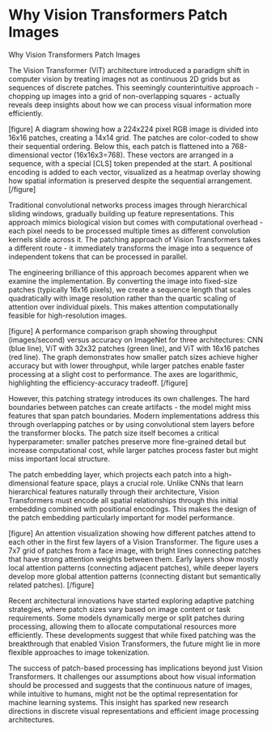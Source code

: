# Why Vision Transformers Patch Images

Why Vision Transformers Patch Images

The Vision Transformer (ViT) architecture introduced a paradigm shift in computer vision by treating images not as continuous 2D grids but as sequences of discrete patches. This seemingly counterintuitive approach - chopping up images into a grid of non-overlapping squares - actually reveals deep insights about how we can process visual information more efficiently.

[figure]
A diagram showing how a 224x224 pixel RGB image is divided into 16x16 patches, creating a 14x14 grid. The patches are color-coded to show their sequential ordering. Below this, each patch is flattened into a 768-dimensional vector (16x16x3=768). These vectors are arranged in a sequence, with a special [CLS] token prepended at the start. A positional encoding is added to each vector, visualized as a heatmap overlay showing how spatial information is preserved despite the sequential arrangement.
[/figure]

Traditional convolutional networks process images through hierarchical sliding windows, gradually building up feature representations. This approach mimics biological vision but comes with computational overhead - each pixel needs to be processed multiple times as different convolution kernels slide across it. The patching approach of Vision Transformers takes a different route - it immediately transforms the image into a sequence of independent tokens that can be processed in parallel.

The engineering brilliance of this approach becomes apparent when we examine the implementation. By converting the image into fixed-size patches (typically 16x16 pixels), we create a sequence length that scales quadratically with image resolution rather than the quartic scaling of attention over individual pixels. This makes attention computationally feasible for high-resolution images.

[figure]
A performance comparison graph showing throughput (images/second) versus accuracy on ImageNet for three architectures: CNN (blue line), ViT with 32x32 patches (green line), and ViT with 16x16 patches (red line). The graph demonstrates how smaller patch sizes achieve higher accuracy but with lower throughput, while larger patches enable faster processing at a slight cost to performance. The axes are logarithmic, highlighting the efficiency-accuracy tradeoff.
[/figure]

However, this patching strategy introduces its own challenges. The hard boundaries between patches can create artifacts - the model might miss features that span patch boundaries. Modern implementations address this through overlapping patches or by using convolutional stem layers before the transformer blocks. The patch size itself becomes a critical hyperparameter: smaller patches preserve more fine-grained detail but increase computational cost, while larger patches process faster but might miss important local structure.

The patch embedding layer, which projects each patch into a high-dimensional feature space, plays a crucial role. Unlike CNNs that learn hierarchical features naturally through their architecture, Vision Transformers must encode all spatial relationships through this initial embedding combined with positional encodings. This makes the design of the patch embedding particularly important for model performance.

[figure]
An attention visualization showing how different patches attend to each other in the first few layers of a Vision Transformer. The figure uses a 7x7 grid of patches from a face image, with bright lines connecting patches that have strong attention weights between them. Early layers show mostly local attention patterns (connecting adjacent patches), while deeper layers develop more global attention patterns (connecting distant but semantically related patches).
[/figure]

Recent architectural innovations have started exploring adaptive patching strategies, where patch sizes vary based on image content or task requirements. Some models dynamically merge or split patches during processing, allowing them to allocate computational resources more efficiently. These developments suggest that while fixed patching was the breakthrough that enabled Vision Transformers, the future might lie in more flexible approaches to image tokenization.

The success of patch-based processing has implications beyond just Vision Transformers. It challenges our assumptions about how visual information should be processed and suggests that the continuous nature of images, while intuitive to humans, might not be the optimal representation for machine learning systems. This insight has sparked new research directions in discrete visual representations and efficient image processing architectures.